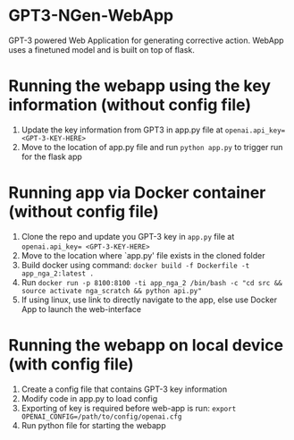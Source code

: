 # GPT3-NGen-WebApp
GPT-3 powered Web Application for generating corrective action. WebApp uses a finetuned model and is built on top of flask. 

# Running the webapp using the key information (without config file)
1. Update the key information from GPT3 in app.py file at `openai.api_key= <GPT-3-KEY-HERE>`
2. Move to the location of app.py file and run `python app.py` to trigger run for the flask app 

# Running app via Docker container (without config file)
1. Clone the repo and update you GPT-3 key in `app.py` file at `openai.api_key= <GPT-3-KEY-HERE>`
2. Move to the location where `app.py' file exists in the cloned folder 
3. Build docker using command: `docker build -f Dockerfile -t app_nga_2:latest .`
4. Run `docker run -p 8100:8100 -ti app_nga_2 /bin/bash -c "cd src && source activate nga_scratch && python api.py" `
5. If using linux, use link to directly navigate to the app, else use Docker App to launch the web-interface

# Running the webapp on local device (with config file) 
1. Create a config file that contains GPT-3 key information
2. Modify code in app.py to load config
3. Exporting of key is required before web-app is run: `export OPENAI_CONFIG=/path/to/config/openai.cfg`
4. Run python file for starting the webapp

